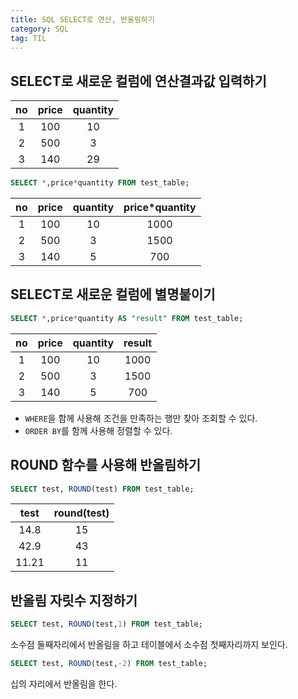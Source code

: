 ```yaml
---
title: SQL SELECT로 연산, 반올림하기
category: SQL
tag: TIL
---
```


## SELECT로 새로운 컬럼에 연산결과값 입력하기

|no|price|quantity|
|:---:|:---:|:---:|
|1|100|10|
|2|500|3|
|3|140|29|

```sql
SELECT *,price*quantity FROM test_table;
```

|no|price|quantity|price*quantity|
|:---:|:---:|:---:|:---:|
|1|100|10|1000|
|2|500|3|1500|
|3|140|5|700|


## SELECT로 새로운 컬럼에 별명붙이기
```sql
SELECT *,price*quantity AS "result" FROM test_table; 
```

|no|price|quantity|result|
|:---:|:---:|:---:|:---:|
|1|100|10|1000|
|2|500|3|1500|
|3|140|5|700|


- `WHERE`을 함께 사용해 조건을 만족하는 행만 찾아 조회할 수 있다. 
- `ORDER BY`를 함께 사용해 정렬할 수 있다.

## ROUND 함수를 사용해 반올림하기
```sql
SELECT test, ROUND(test) FROM test_table;
```

|test|round(test)|
|:--:|:--:|
|14.8|15|
|42.9|43|
|11.21|11|

## 반올림 자릿수 지정하기

```sql
SELECT test, ROUND(test,1) FROM test_table;
```
소수점 둘째자리에서 반올림을 하고 테이블에서 소수점 첫째자리까지 보인다.

```sql
SELECT test, ROUND(test,-2) FROM test_table;
```
십의 자리에서 반올림을 한다.